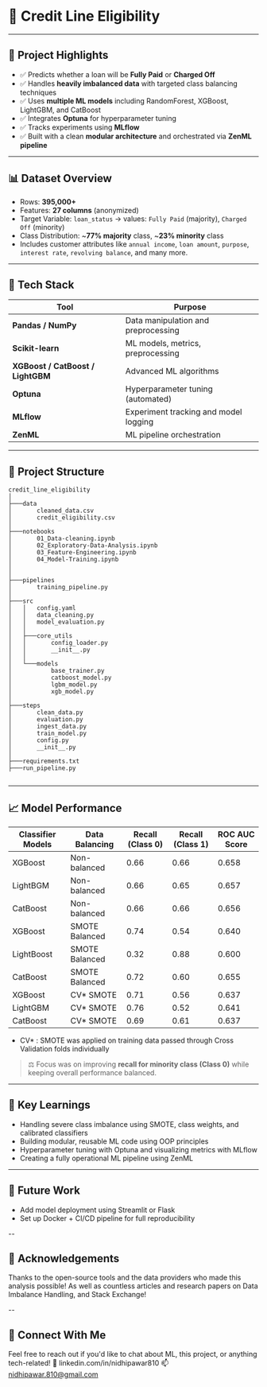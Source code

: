 # 🏦 Credit Line Eligibility
---

## 🚀 Project Highlights

- ✅ Predicts whether a loan will be **Fully Paid** or **Charged Off**
- ✅ Handles **heavily imbalanced data** with targeted class balancing techniques
- ✅ Uses **multiple ML models** including RandomForest, XGBoost, LightGBM, and CatBoost
- ✅ Integrates **Optuna** for hyperparameter tuning
- ✅ Tracks experiments using **MLflow**
- ✅ Built with a clean **modular architecture** and orchestrated via **ZenML pipeline**

---
 ## 📊 Dataset Overview

- Rows: **395,000+**
- Features: **27 columns** (anonymized)
- Target Variable: `loan_status` → values: `Fully Paid` (majority), `Charged Off` (minority)
- Class Distribution: ~**77% majority** class, ~**23% minority** class  
- Includes customer attributes like `annual income`, `loan amount`, `purpose`, `interest rate`, `revolving balance`, and many more.

---

## 🧰 Tech Stack

| Tool            | Purpose                               |
|-----------------|----------------------------------------|
| **Pandas / NumPy** | Data manipulation and preprocessing |
| **Scikit-learn** | ML models, metrics, preprocessing     |
| **XGBoost / CatBoost / LightGBM** | Advanced ML algorithms |
| **Optuna**       | Hyperparameter tuning (automated)     |
| **MLflow**       | Experiment tracking and model logging |
| **ZenML**        | ML pipeline orchestration             |

---

## 📁 Project Structure

```
credit_line_eligibility
│
├───data
│       cleaned_data.csv
│       credit_eligibility.csv
│
├───notebooks
│       01_Data-cleaning.ipynb
│       02_Exploratory-Data-Analysis.ipynb
│       03_Feature-Engineering.ipynb
│       04_Model-Training.ipynb
│       
│
├───pipelines
│       training_pipeline.py
│
├───src
│   │   config.yaml
│   │   data_cleaning.py
│   │   model_evaluation.py
│   │
│   ├───core_utils
│   │       config_loader.py
│   │       __init__.py
│   │
│   └───models
│           base_trainer.py
│           catboost_model.py
│           lgbm_model.py
│           xgb_model.py
│
├───steps
│       clean_data.py
│       evaluation.py
│       ingest_data.py
│       train_model.py
│       config.py
│       __init__.py
│
├───requirements.txt
├───run_pipeline.py        
        
```
---

## 📈 Model Performance

| Classifier Models            | Data Balancing | Recall (Class 0) | Recall (Class 1) | ROC AUC Score |
|------------------|----------------|------------------|------------------|---------------|
| XGBoost| Non-balanced   | 0.66            | 0.66            | 0.658         |
| LightBGM| Non-balanced           | 0.66             | 0.65             | 0.657          |    
| CatBoost | Non-balanced           | 0.66            | 0.66             | 0.656          |
| XGBoost | SMOTE Balanced  | 0.74             | 0.54             | 0.640         |
| LightBoost | SMOTE Balanced            | 0.32           | 0.88       | 0.600       |
| CatBoost| SMOTE Balanced            | 0.72            | 0.60        | 0.655        |
| XGBoost| CV* SMOTE          | 0.71             | 0.56             | 0.637         |
| LightGBM | CV* SMOTE          | 0.76            | 0.52            | 0.641         |
| CatBoost | CV* SMOTE           | 0.69            | 0.61             | 0.637         |

- CV* : SMOTE was applied on training data passed through Cross Validation folds individually
> ⚖️ Focus was on improving **recall for minority class (Class 0)** while keeping overall performance balanced.

---

## 🧠 Key Learnings

- Handling severe class imbalance using SMOTE, class weights, and calibrated classifiers
- Building modular, reusable ML code using OOP principles
- Hyperparameter tuning with Optuna and visualizing metrics with MLflow
- Creating a fully operational ML pipeline using ZenML

---

## 🚀 Future Work 

- Add model deployment using Streamlit or Flask
- Set up Docker + CI/CD pipeline for full reproducibility

-- 
## 🙌 Acknowledgements

Thanks to the open-source tools and the data providers who made this analysis possible! As well as countless articles and research papers on Data Imbalance Handling, and Stack Exchange!

-- 
## 🔗 Connect With Me

Feel free to reach out if you'd like to chat about ML, this project, or anything tech-related!
💼 linkedin.com/in/nidhipawar810 
📫 nidhipawar.810@gmail.com


























